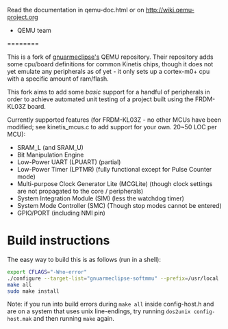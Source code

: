 Read the documentation in qemu-doc.html or on http://wiki.qemu-project.org

- QEMU team

========

This is a fork of [gnuarmeclipse's](http://sourceforge.net/projects/gnuarmeclipse/files/QEMU/) QEMU repository. Their repository adds some cpu/board definitions for common Kinetis chips, though it does not yet emulate any peripherals as of yet - it only sets up a cortex-m0+ cpu with a specific amount of ram/flash.

This fork aims to add some *basic* support for a handful of peripherals in order to achieve automated unit testing of a project built using the FRDM-KL03Z board. 

Currently supported features (for FRDM-KL03Z - no other MCUs have been modified; see kinetis_mcus.c to add support for your own. 20~50 LOC per MCU):
* SRAM_L (and SRAM_U)
* Bit Manipulation Engine
* Low-Power UART (LPUART) (partial)
* Low-Power Timer (LPTMR) (fully functional except for Pulse Counter mode)
* Multi-purpose Clock Generator Lite (MCGLite) (though clock settings are not propagated to the core / peripherals)
* System Integration Module (SIM) (less the watchdog timer)
* System Mode Controller (SMC) (Though stop modes cannot be entered)
* GPIO/PORT (including NMI pin)

Build instructions
========

The easy way to build this is as follows (run in a shell):

```sh
export CFLAGS="-Wno-error"
./configure --target-list="gnuarmeclipse-softmmu" --prefix=/usr/local
make all
sudo make install
```

Note: if you run into build errors during `make all` inside config-host.h and are on a system that uses unix line-endings, try running `dos2unix config-host.mak` and then running `make` again.
